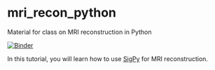 # mri_recon_python
Material for class on MRI reconstruction in Python



[![Binder](https://mybinder.org/badge_logo.svg)](https://mybinder.org/v2/gh/srapacchi/mri_recon_python/master)

In this tutorial, you will learn how to use [SigPy](https://github.com/mikgroup/sigpy) for MRI reconstruction.
